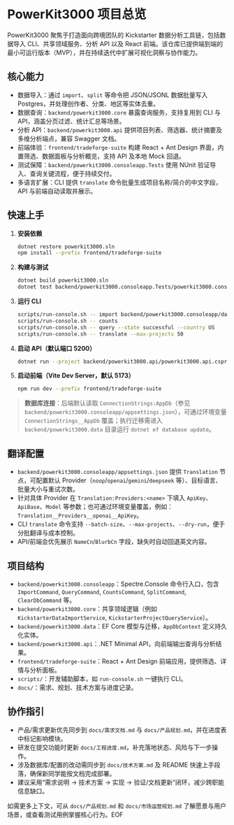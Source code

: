 # PowerKit3000 项目总览

PowerKit3000 聚焦于打造面向跨境团队的 Kickstarter 数据分析工具链，包括数据导入 CLI、共享领域服务、分析 API 以及 React 前端。该仓库已提供端到端的最小可运行版本（MVP），并在持续迭代中扩展可视化洞察与协作能力。

## 核心能力
- 数据导入：通过 `import`、`split` 等命令把 JSON/JSONL 数据批量写入 Postgres，并处理创作者、分类、地区等实体去重。
- 数据查询：`backend/powerkit3000.core` 暴露查询服务，支持复用到 CLI 与 API，涵盖分页过滤、统计汇总等场景。
- 分析 API：`backend/powerkit3000.api` 提供项目列表、筛选器、统计摘要及多维分析端点，兼容 Swagger 文档。
- 前端体验：`frontend/tradeforge-suite` 构建 React + Ant Design 界面，内置筛选、数据面板与分析概览，支持 API 及本地 Mock 回退。
- 测试保障：`backend/powerkit3000.consoleapp.Tests` 使用 NUnit 验证导入、查询关键流程，便于持续交付。
- 多语言扩展：CLI 提供 `translate` 命令批量生成项目名称/简介的中文字段，API 与前端自动读取并展示。

## 快速上手
1. **安装依赖**
   ```bash
   dotnet restore powerkit3000.sln
   npm install --prefix frontend/tradeforge-suite
   ```
2. **构建与测试**
   ```bash
   dotnet build powerkit3000.sln
   dotnet test backend/powerkit3000.consoleapp.Tests/powerkit3000.consoleapp.Tests.csproj
   ```
3. **运行 CLI**
   ```bash
   scripts/run-console.sh -- import backend/powerkit3000.consoleapp/data/sample2.json
   scripts/run-console.sh -- counts
   scripts/run-console.sh -- query --state successful --country US
   scripts/run-console.sh -- translate --max-projects 50
   ```
4. **启动 API（默认端口 5200）**
   ```bash
   dotnet run --project backend/powerkit3000.api/powerkit3000.api.csproj
   ```
5. **启动前端（Vite Dev Server，默认 5173）**
   ```bash
   npm run dev --prefix frontend/tradeforge-suite
   ```

> **数据库连接**：后端默认读取 `ConnectionStrings:AppDb`（参见 `backend/powerkit3000.consoleapp/appsettings.json`），可通过环境变量 `ConnectionStrings__AppDb` 覆盖；执行迁移需进入 `backend/powerkit3000.data` 目录运行 `dotnet ef database update`。

## 翻译配置
- `backend/powerkit3000.consoleapp/appsettings.json` 提供 `Translation` 节点，可配置默认 Provider（`noop`/`openai`/`gemini`/`deepseek` 等）、目标语言、批量大小与重试次数。
- 针对具体 Provider 在 `Translation:Providers:<name>` 下填入 `ApiKey`、`ApiBase`、`Model` 等参数；也可通过环境变量覆盖，例如：`Translation__Providers__openai__ApiKey`。
- CLI `translate` 命令支持 `--batch-size`、`--max-projects`、`--dry-run`，便于分批翻译与成本控制。
- API/前端会优先展示 `NameCn`/`BlurbCn` 字段，缺失时自动回退英文内容。

## 项目结构
- `backend/powerkit3000.consoleapp`：Spectre.Console 命令行入口，包含 `ImportCommand`, `QueryCommand`, `CountsCommand`, `SplitCommand`, `ClearDbCommand` 等。
- `backend/powerkit3000.core`：共享领域逻辑（例如 `KickstarterDataImportService`, `KickstarterProjectQueryService`）。
- `backend/powerkit3000.data`：EF Core 模型与迁移，`AppDbContext` 定义持久化实体。
- `backend/powerkit3000.api`：.NET Minimal API，向前端输出查询与分析结果。
- `frontend/tradeforge-suite`：React + Ant Design 前端应用，提供筛选、详情与分析面板。
- `scripts/`：开发辅助脚本，如 `run-console.sh` 一键执行 CLI。
- `docs/`：需求、规划、技术方案与进度记录。

## 协作指引
- 产品/需求更新优先同步到 `docs/需求文档.md` 与 `docs/产品规划.md`，并在进度表中标记影响模块。
- 研发在提交功能时更新 `docs/工程进度.md`，补充落地状态、风险与下一步操作。
- 涉及数据库/配置的改动需同步到 `docs/技术方案.md` 及 README 快速上手段落，确保新同学能按文档完成部署。
- 建议采用“需求说明 → 技术方案 → 实现 → 验证/文档更新”闭环，减少跨职能信息缺口。

如需更多上下文，可从 `docs/产品规划.md` 和 `docs/市场运营规划.md` 了解愿景与用户场景，或查看测试用例掌握核心行为。EOF
